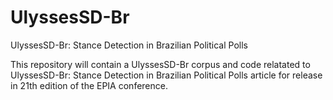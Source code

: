 # UlyssesSD-Br
UlyssesSD-Br: Stance Detection in Brazilian Political Polls

This repository will contain a UlyssesSD-Br corpus and code relatated to UlyssesSD-Br: Stance Detection in Brazilian
Political Polls article for release in 21th edition of the EPIA conference.
